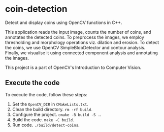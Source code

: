 # coin-detection
Detect and display coins using OpenCV functions in C++.

This application reads the input image, counts the number of coins, and annotates the detected coins. To preprocess the images, we employ thresholding and morphology operations viz. dilation and erosion. To detect the coins, we use OpenCV SimpleBlobDetector and contour analysis. Finally, we visualise it using connected component analysis and annotating the images.

This project is a part of OpenCV's Introduction to Computer Vision.

## Execute the code
To execute the code, follow these steps:

1. Set the `OpenCV_DIR` in `CMakeLists.txt`.
2. Clean the build directory. `rm -rf build`.
3. Configure the project. `cmake -B build -S .`.
4. Build the code. `make -C build`.
5. Run code. `./build/detect-coins`.

